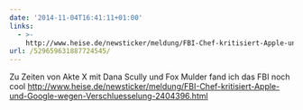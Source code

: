 ```yaml
---
date: '2014-11-04T16:41:11+01:00'
links:
  - >-
    http://www.heise.de/newsticker/meldung/FBI-Chef-kritisiert-Apple-und-Google-wegen-Verschluesselung-2404396.html
url: /529659631887724545/
---
```

Zu Zeiten von Akte X mit Dana Scully und Fox Mulder fand ich das FBI noch cool http://www.heise.de/newsticker/meldung/FBI-Chef-kritisiert-Apple-und-Google-wegen-Verschluesselung-2404396.html
